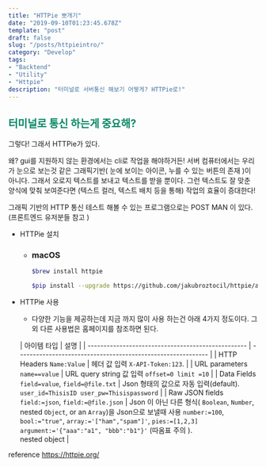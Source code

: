 ```yaml
---
title: "HTTPie 뽀개기"
date: "2019-09-10T01:23:45.678Z"
template: "post"
draft: false
slug: "/posts/httpieintro/"
category: "Develop"
tags:
- "Backtend"
- "Utility"
- "Httpie"
description: "터미널로 서버통신 해보기 어떻게? HTTPie로!"
---
```

<h2 style="color:rgb(9, 136, 104)">터미널로 통신 하는게 중요해?</h2>

그렇다! 그래서 HTTPie가 있다. 

왜? gui를 지원하지 않는 환경에서는 cli로 작업을 해야하거든! 서버 컴퓨터에서는 우리가 눈으로 보는것 같은 그래픽기반( 눈에 보이는 아이콘, 누를 수 있는 버튼의 존재 )이 아니다. 그래서 오로지 텍스트를 보내고 텍스트를 받을 뿐이다. 그런 텍스트도 잘 맞춘 양식에 맞춰 보여준다면 (텍스트 컬러, 텍스트 배치 등을 통해) 작업의 효율이 증대한다!  

그래픽 기반의 HTTP 통신 테스트 해볼 수 있는 프로그램으로는 POST MAN 이 있다. (프론트엔드 유저분들 참고 )

- HTTPie 설치

  - ### macOS

    ```bash
    $brew install httpie
    
    $pip install --upgrade https://github.com/jakubroztocil/httpie/archive/master.tar.gz
    ```

- HTTPie 사용 

  - 다양한 기능을 제공하는데 지금 까지 많이 사용 하는건 아래 4가지 정도이다. 그 외 다른 사용법은 홈페이지를 참조하면 된다. 

  | 아이템 타입                                        | 설명                                                         |
| -------------------------------------------------- | ------------------------------------------------------------ |
  | HTTP Headers `Name:Value`                          | 헤더 값 입력 `X-API-Token:123`.                              |
  | URL parameters `name==value`                       | URL query string 값 입력    `offset=0 limit =10`             |
  | Data Fields `field=value`, `field=@file.txt`       | Json 형태의 값으로 자동 입력(default). `user_id=ThisisID user_pw=Thisispassword` |
  | Raw JSON fields `field:=json`, `field:=@file.json` | Json 이 아닌 다른  형식( `Boolean`, `Number`, nested `Object`, or an `Array`)을 Json으로 보낼때 사용  `number:=100`, `bool:="true"`, `array:='["ham","spam"]'`, `pies:=[1,2,3]` `argument:='{"aaa":"a1", "bbb":"b1"}'`  (따옴표 주의 ).  
nested object |


reference https://httpie.org/